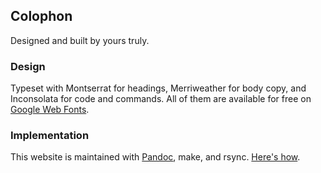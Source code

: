 ## Colophon

Designed and built by yours truly.

### Design

Typeset with Montserrat for headings,
Merriweather for body copy,
and Inconsolata for code and commands.
All of them are available for free on [Google Web Fonts][webfonts].

### Implementation

This website is maintained with [Pandoc][pandoc],
make,
and rsync.
[Here's how][static-sites-with-make].

[pandoc]: http://johnmacfarlane.net/pandoc
[static-sites-with-make]: /articles/static-sites-with-make/
[webfonts]: http://www.google.com/fonts/
